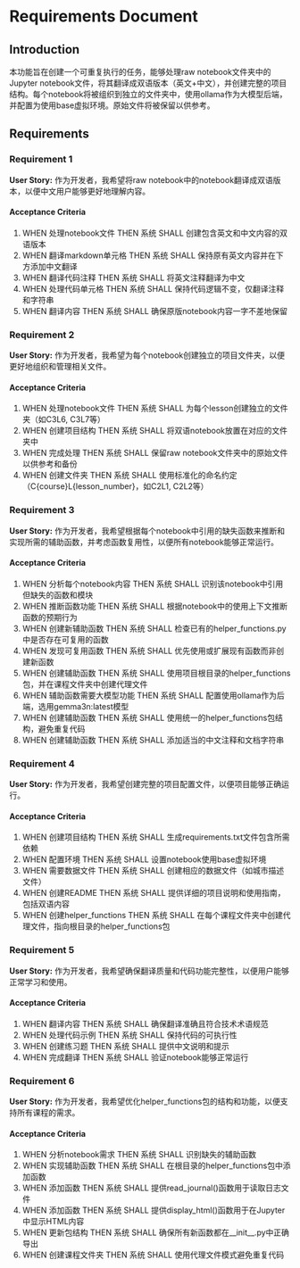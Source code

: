 # Requirements Document

## Introduction

本功能旨在创建一个可重复执行的任务，能够处理raw notebook文件夹中的Jupyter notebook文件，将其翻译成双语版本（英文+中文），并创建完整的项目结构。每个notebook将被组织到独立的文件夹中，使用ollama作为大模型后端，并配置为使用base虚拟环境。原始文件将被保留以供参考。

## Requirements

### Requirement 1

**User Story:** 作为开发者，我希望将raw notebook中的notebook翻译成双语版本，以便中文用户能够更好地理解内容。

#### Acceptance Criteria

1. WHEN 处理notebook文件 THEN 系统 SHALL 创建包含英文和中文内容的双语版本
2. WHEN 翻译markdown单元格 THEN 系统 SHALL 保持原有英文内容并在下方添加中文翻译
3. WHEN 翻译代码注释 THEN 系统 SHALL 将英文注释翻译为中文
4. WHEN 处理代码单元格 THEN 系统 SHALL 保持代码逻辑不变，仅翻译注释和字符串
5. WHEN 翻译内容 THEN 系统 SHALL 确保原版notebook内容一字不差地保留

### Requirement 2

**User Story:** 作为开发者，我希望为每个notebook创建独立的项目文件夹，以便更好地组织和管理相关文件。

#### Acceptance Criteria

1. WHEN 处理notebook文件 THEN 系统 SHALL 为每个lesson创建独立的文件夹（如C3L6, C3L7等）
2. WHEN 创建项目结构 THEN 系统 SHALL 将双语notebook放置在对应的文件夹中
3. WHEN 完成处理 THEN 系统 SHALL 保留raw notebook文件夹中的原始文件以供参考和备份
4. WHEN 创建文件夹 THEN 系统 SHALL 使用标准化的命名约定（C{course}L{lesson_number}，如C2L1, C2L2等）

### Requirement 3

**User Story:** 作为开发者，我希望根据每个notebook中引用的缺失函数来推断和实现所需的辅助函数，并考虑函数复用性，以便所有notebook能够正常运行。

#### Acceptance Criteria

1. WHEN 分析每个notebook内容 THEN 系统 SHALL 识别该notebook中引用但缺失的函数和模块
2. WHEN 推断函数功能 THEN 系统 SHALL 根据notebook中的使用上下文推断函数的预期行为
3. WHEN 创建新辅助函数 THEN 系统 SHALL 检查已有的helper_functions.py中是否存在可复用的函数
4. WHEN 发现可复用函数 THEN 系统 SHALL 优先使用或扩展现有函数而非创建新函数
5. WHEN 创建辅助函数 THEN 系统 SHALL 使用项目根目录的helper_functions包，并在课程文件夹中创建代理文件
6. WHEN 辅助函数需要大模型功能 THEN 系统 SHALL 配置使用ollama作为后端，选用gemma3n:latest模型
7. WHEN 创建辅助函数 THEN 系统 SHALL 使用统一的helper_functions包结构，避免重复代码
7. WHEN 创建辅助函数 THEN 系统 SHALL 添加适当的中文注释和文档字符串

### Requirement 4

**User Story:** 作为开发者，我希望创建完整的项目配置文件，以便项目能够正确运行。

#### Acceptance Criteria

1. WHEN 创建项目结构 THEN 系统 SHALL 生成requirements.txt文件包含所需依赖
2. WHEN 配置环境 THEN 系统 SHALL 设置notebook使用base虚拟环境
3. WHEN 需要数据文件 THEN 系统 SHALL 创建相应的数据文件（如城市描述文件）
4. WHEN 创建README THEN 系统 SHALL 提供详细的项目说明和使用指南，包括双语内容
5. WHEN 创建helper_functions THEN 系统 SHALL 在每个课程文件夹中创建代理文件，指向根目录的helper_functions包

### Requirement 5

**User Story:** 作为开发者，我希望确保翻译质量和代码功能完整性，以便用户能够正常学习和使用。

#### Acceptance Criteria

1. WHEN 翻译内容 THEN 系统 SHALL 确保翻译准确且符合技术术语规范
2. WHEN 处理代码示例 THEN 系统 SHALL 保持代码的可执行性
3. WHEN 创建练习题 THEN 系统 SHALL 提供中文说明和提示
4. WHEN 完成翻译 THEN 系统 SHALL 验证notebook能够正常运行

### Requirement 6

**User Story:** 作为开发者，我希望优化helper_functions包的结构和功能，以便支持所有课程的需求。

#### Acceptance Criteria

1. WHEN 分析notebook需求 THEN 系统 SHALL 识别缺失的辅助函数
2. WHEN 实现辅助函数 THEN 系统 SHALL 在根目录的helper_functions包中添加函数
3. WHEN 添加函数 THEN 系统 SHALL 提供read_journal()函数用于读取日志文件
4. WHEN 添加函数 THEN 系统 SHALL 提供display_html()函数用于在Jupyter中显示HTML内容
5. WHEN 更新包结构 THEN 系统 SHALL 确保所有新函数都在__init__.py中正确导出
6. WHEN 创建课程文件夹 THEN 系统 SHALL 使用代理文件模式避免重复代码